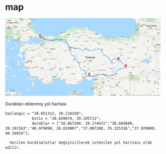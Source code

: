 # map
![Harita görünümü](/Map.html.png)


Durakları eklenmiş yol haritası
 

```
baslangic = "38.651312, 39.134150";
			bitis = "38.650674, 39.195713";
			duraklar = ["38.667208, 39.174472","38.669680, 39.187163","40.979898, 28.819907","37.007280, 35.325316","37.929000, 40.16919"];
```
 
      
      Verilen kordinalatlar değiştirilerek istenilen yol haritası elde edilir.

